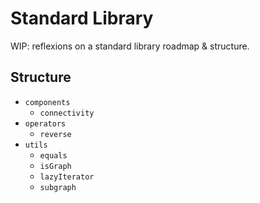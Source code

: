 # Standard Library

WIP: reflexions on a standard library roadmap & structure.

## Structure

* `components`
  * `connectivity`
* `operators`
  * `reverse`
* `utils`
  * `equals`
  * `isGraph`
  * `lazyIterator`
  * `subgraph`
